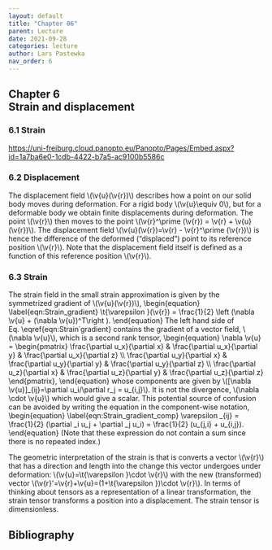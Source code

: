 ```yaml
---
layout: default
title: "Chapter 06"
parent: Lecture
date: 2021-09-28
categories: lecture
author: Lars Pastewka
nav_order: 6
---
```



<h2 class='chapterHead'><span class='titlemark'>Chapter 6</span><br /><a id='x1-10006'></a>Strain and displacement</h2>
<h3 class='sectionHead'><span class='titlemark'>6.1 </span> <a id='x1-20006.1'></a>Strain</h3>
<!-- l. 5 --><p class='noindent'><a href='https://uni-freiburg.cloud.panopto.eu/Panopto/Pages/Embed.aspx?id=1a7ba6e0-1cdb-4422-b7a5-ac9100b5586c' class='url'><span class='cmtt-12'>https://uni-freiburg.cloud.panopto.eu/Panopto/Pages/Embed.aspx?id=1a7ba6e0-1cdb-4422-b7a5-ac9100b5586c</span></a>
</p><!-- l. 7 --><p class='noindent'>
</p>
<h3 class='sectionHead'><span class='titlemark'>6.2 </span> <a id='x1-30006.2'></a>Displacement</h3>
<!-- l. 9 --><p class='noindent'>The displacement field \(\v{u}(\v{r})\) describes how a point on our solid body moves during
deformation. For a rigid body \(\v{u}\equiv 0\), but for a deformable body we obtain finite
displacements during deformation. The point \(\v{r}\) then moves to the point \(\v{r}^\prime (\v{r}) = \v{r} + \v{u}(\v{r})\). The
displacement field \(\v{u}(\v{r})=\v{r} - \v{r}^\prime (\v{r})\) is hence the difference of the deformed (“displaced”) point to
its reference position \(\v{r}\). Note that the displacement field itself is defined as a
function of this reference position \(\v{r}\).
</p><!-- l. 11 --><p class='noindent'>
</p>
<h3 class='sectionHead'><span class='titlemark'>6.3 </span> <a id='x1-40006.3'></a>Strain</h3>
<!-- l. 13 --><p class='noindent'>The strain field in the small strain approximation is given by the symmetrized
gradient of \(\v{u}(\v{r})\), \begin{equation} \label{eqn:Strain_gradient} \t{\varepsilon }(\v{r}) = \frac{1}{2} \left (\nabla \v{u} + (\nabla \v{u})^T\right ). \end{equation}
The left hand side of Eq. \eqref{eqn:Strain˙gradient} contains the gradient of a
vector field, \(\nabla \v{u}\), which is a second rank tensor, \begin{equation} \nabla \v{u} = \begin{pmatrix} \frac{\partial u_x}{\partial x} &amp; \frac{\partial u_x}{\partial y} &amp; \frac{\partial u_x}{\partial z} \\ \frac{\partial u_y}{\partial x} &amp; \frac{\partial u_y}{\partial y} &amp; \frac{\partial u_y}{\partial z} \\ \frac{\partial u_z}{\partial x} &amp; \frac{\partial u_z}{\partial y} &amp; \frac{\partial u_z}{\partial z} \end{pmatrix}, \end{equation}
whose components are given by \([\nabla \v{u}]_{ij}=\partial u_i/\partial r_j = u_{i,j}\). It is <span class='cmti-12'>not </span>the divergence, \(\nabla \cdot \v{u}\) which would give a
scalar. This potential source of confusion can be avoided by writing the equation
in the component-wise notation, \begin{equation} \label{eqn:Strain_gradient_comp} \varepsilon _{ij} = \frac{1}{2} (\partial _i u_j + \partial _j u_i) = \frac{1}{2} (u_{j,i} + u_{i,j}). \end{equation}
(Note that these expression do not contain a sum since there is no repeated
index.)
</p><!-- l. 35 --><p class='indent'> The geometric interpretation of the strain is that is converts a vector \(\v{r}\) that
has a direction and length into the change this vector undergoes under
deformation: \(\v{u}=\t{\varepsilon }\cdot \v{r}\) with the new (transformed) vector \(\v{r}'=\v{r}+\v{u}=(1+\t{\varepsilon })\cdot \v{r}\). In terms of thinking
about tensors as a representation of a linear transformation, the strain
tensor transforms a position into a displacement. The strain tensor is
dimensionless.



</p>
<h2 class='likechapterHead'><a id='x1-50006.3'></a>Bibliography</h2>

